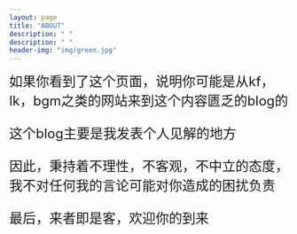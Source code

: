 ```yaml
---
layout: page
title: "ABOUT"
description: " " 
description: " " 
header-img: "img/green.jpg"
---
```


<font size="5">如果你看到了这个页面，说明你可能是从kf，lk，bgm之类的网站来到这个内容匮乏的blog的<font>  

<font size="5">这个blog主要是我发表个人见解的地方<font>  

<font size="5">因此，秉持着不理性，不客观，不中立的态度，我不对任何我的言论可能对你造成的困扰负责<font>  

<font size="5">最后，来者即是客，欢迎你的到来<font>  


